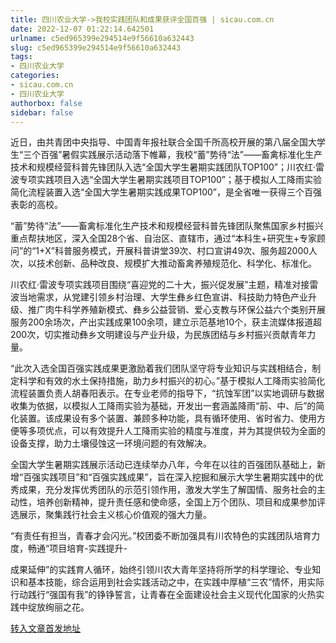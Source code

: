 ```yaml
---
title: 四川农业大学->我校实践团队和成果获评全国百强 | sicau.com.cn
date: 2022-12-07 01:22:14.642501
urlname: c5ed965399e294514e9f56610a632443
slug: c5ed965399e294514e9f56610a632443
tags: 
- 四川农业大学
categories:
- sicau.com.cn
- 四川农业大学
authorbox: false
sidebar: false
---
```

近日，由共青团中央指导、中国青年报社联合全国千所高校开展的第八届全国大学生“三个百强”暑假实践展示活动落下帷幕，我校“蓄”势待“法”——畜禽标准化生产技术和规模经营科普先锋团队入选“全国大学生暑期实践团队TOP100”；川农红·雷波专项实践项目入选“全国大学生暑期实践项目TOP100”；基于模拟人工降雨实验简化流程装置入选“全国大学生暑期实践成果TOP100”，是全省唯一获得三个百强表彰的高校。

<!--more-->

“蓄”势待“法”——畜禽标准化生产技术和规模经营科普先锋团队聚焦国家乡村振兴重点帮扶地区，深入全国28个省、自治区、直辖市，通过“本科生+研究生+专家顾问”的“1+X”科普服务模式，开展科普讲堂39次、村口宣讲49次、服务超2000人次，以技术创新、品种改良、规模扩大推动畜禽养殖规范化、科学化、标准化。

川农红·雷波专项实践项目围绕“喜迎党的二十大，振兴促发展”主题，精准对接雷波当地需求，从党建引领乡村治理、大学生彝乡红色宣讲、科技助力特色产业升级、推广肉牛科学养殖新模式、彝乡公益营销、爱心支教与环保公益六个类别开展服务200余场次，产出实践成果100余项，建立示范基地10个，获主流媒体报道超200次，切实推动彝乡文明建设与产业升级，为民族团结与乡村振兴贡献青年力量。

“此次入选全国百强实践成果更激励着我们团队坚守将专业知识与实践相结合，制定科学和有效的水土保持措施，助力乡村振兴的初心。”基于模拟人工降雨实验简化流程装置负责人胡春阳表示。在专业老师的指导下，“抗蚀军团”以实地调研与数据收集为依据，以模拟人工降雨实验为基础，开发出一套涵盖降雨“前、中、后”的简化装置。该成果设有多个装置、兼顾多种功能，具有循环使用、省时省力、使用方便等多项优点，可以有效提升人工降雨实验的精度与准度，并为其提供较为全面的设备支撑，助力土壤侵蚀这一环境问题的有效解决。

全国大学生暑期实践展示活动已连续举办八年，今年在以往的百强团队基础上，新增“百强实践项目”和“百强实践成果”，旨在深入挖掘和展示大学生暑期实践中的优秀成果，充分发挥优秀团队的示范引领作用，激发大学生了解国情、服务社会的主动性，培养创新精神，提升责任感和使命感，全国上万个团队、项目和成果参加评选展示，聚集践行社会主义核心价值观的强大力量。

“有责任有担当，青春才会闪光。”校团委不断加强具有川农特色的实践团队培育力度，畅通“项目培育-实践提升-

成果延伸”的实践育人循环，始终引领川农大青年坚持将所学的科学理论、专业知识和基本技能，综合运用到社会实践活动之中，在实践中厚植“三农”情怀，用实际行动践行“强国有我”的铮铮誓言，让青春在全面建设社会主义现代化国家的火热实践中绽放绚丽之花。



[转入文章首发地址](https://news.sicau.edu.cn/info/1078/70463.htm)
